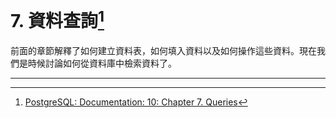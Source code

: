 # 7. 資料查詢[^1]

前面的章節解釋了如何建立資料表，如何填入資料以及如何操作這些資料。現在我們是時候討論如何從資料庫中檢索資料了。

---

[^1]: [PostgreSQL: Documentation: 10: Chapter 7. Queries](https://www.postgresql.org/docs/10/static/queries.html)

